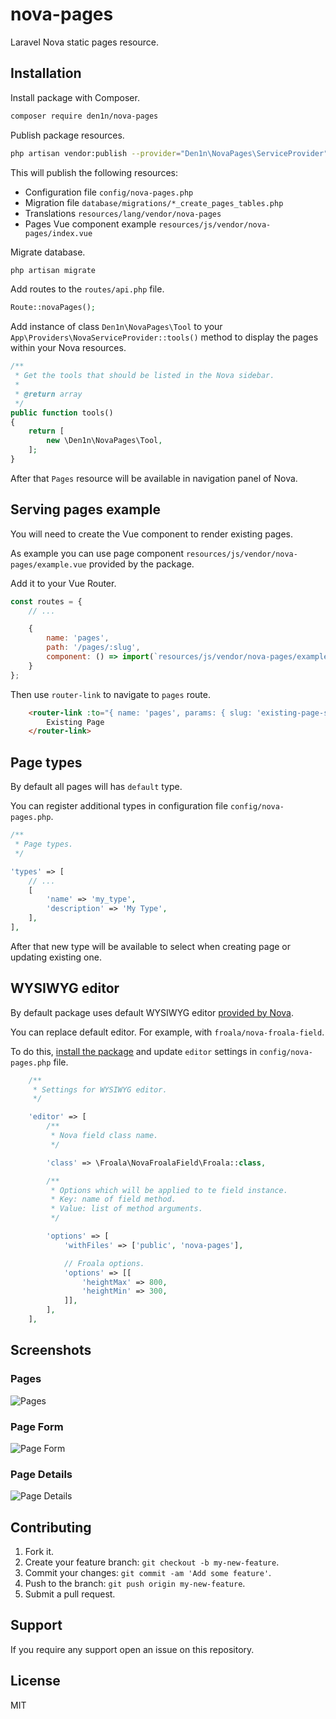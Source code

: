 # nova-pages

Laravel Nova static pages resource.

## Installation

Install package with Composer.

```sh
composer require den1n/nova-pages
```

Publish package resources.

```sh
php artisan vendor:publish --provider="Den1n\NovaPages\ServiceProvider"
```

This will publish the following resources:

* Configuration file `config/nova-pages.php`
* Migration file `database/migrations/*_create_pages_tables.php`
* Translations `resources/lang/vendor/nova-pages`
* Pages Vue component example `resources/js/vendor/nova-pages/index.vue`

Migrate database.

```sh
php artisan migrate
```

Add routes to the `routes/api.php` file.

```php
Route::novaPages();
```

Add instance of class `Den1n\NovaPages\Tool` to your `App\Providers\NovaServiceProvider::tools()` method to display the pages within your Nova resources.

```php
/**
 * Get the tools that should be listed in the Nova sidebar.
 *
 * @return array
 */
public function tools()
{
    return [
        new \Den1n\NovaPages\Tool,
    ];
}
```

After that `Pages` resource will be available in navigation panel of Nova.

## Serving pages example

You will need to create the Vue component to render existing pages.

As example you can use page component `resources/js/vendor/nova-pages/example.vue` provided by the package.

Add it to your Vue Router.

```js
const routes = {
    // ...

    {
        name: 'pages',
        path: '/pages/:slug',
        component: () => import(`resources/js/vendor/nova-pages/example.vue`),
    }
};
```

Then use `router-link` to navigate to `pages` route.

```html
    <router-link :to="{ name: 'pages', params: { slug: 'existing-page-slug' } }">
        Existing Page
    </router-link>
```

## Page types

By default all pages will has `default` type.

You can register additional types in configuration file `config/nova-pages.php`.

```php
/**
 * Page types.
 */

'types' => [
    // ...
    [
        'name' => 'my_type',
        'description' => 'My Type',
    ],
],
```

After that new type will be available to select when creating page or updating existing one.

## WYSIWYG editor

By default package uses default WYSIWYG editor [provided by Nova](https://nova.laravel.com/docs/1.0/resources/fields.html#trix-field).

You can replace default editor. For example, with `froala/nova-froala-field`.

To do this, [install the package](https://github.com/froala/nova-froala-field) and update `editor` settings in `config/nova-pages.php` file.

```php
    /**
     * Settings for WYSIWYG editor.
     */

    'editor' => [
        /**
         * Nova field class name.
         */

        'class' => \Froala\NovaFroalaField\Froala::class,

        /**
         * Options which will be applied to te field instance.
         * Key: name of field method.
         * Value: list of method arguments.
         */

        'options' => [
            'withFiles' => ['public', 'nova-pages'],

            // Froala options.
            'options' => [[
                'heightMax' => 800,
                'heightMin' => 300,
            ]],
        ],
    ],
```

## Screenshots

### Pages

![Pages](https://raw.githubusercontent.com/den1n/nova-pages/master/screens/pages.png)

### Page Form

![Page Form](https://raw.githubusercontent.com/den1n/nova-pages/master/screens/page-form.png)

### Page Details

![Page Details](https://raw.githubusercontent.com/den1n/nova-pages/master/screens/page-details.png)

## Contributing

1. Fork it.
2. Create your feature branch: `git checkout -b my-new-feature`.
3. Commit your changes: `git commit -am 'Add some feature'`.
4. Push to the branch: `git push origin my-new-feature`.
5. Submit a pull request.

## Support

If you require any support open an issue on this repository.

## License

MIT
